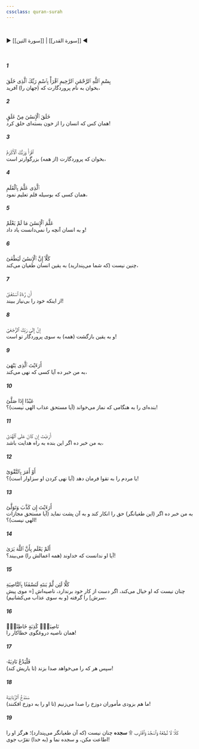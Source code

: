 ```yaml
---
cssclass: quran-surah
---
```

<br>

▶ [[سورة التين]] | [[سورة القدر]] ◀

<br>

##### 1

<span class="ayah">بِسْمِ ٱللَّهِ ٱلرَّحْمَٰنِ ٱلرَّحِيمِ ٱقْرَأْ بِٱسْمِ رَبِّكَ ٱلَّذِى خَلَقَ</span>
<br><span class="ayah_translation">بخوان به نام پروردگارت که (جهان را) آفرید،</span>

##### 2

<span class="ayah">خَلَقَ ٱلْإِنسَٰنَ مِنْ عَلَقٍ</span>
<br><span class="ayah_translation">همان کس که انسان را از خون بسته‌ای خلق کرد!</span>

##### 3

<span class="ayah">ٱقْرَأْ وَرَبُّكَ ٱلْأَكْرَمُ</span>
<br><span class="ayah_translation">بخوان که پروردگارت (از همه) بزرگوارتر است،</span>

##### 4

<span class="ayah">ٱلَّذِى عَلَّمَ بِٱلْقَلَمِ</span>
<br><span class="ayah_translation">همان کسی که بوسیله قلم تعلیم نمود،</span>

##### 5

<span class="ayah">عَلَّمَ ٱلْإِنسَٰنَ مَا لَمْ يَعْلَمْ</span>
<br><span class="ayah_translation">و به انسان آنچه را نمی‌دانست یاد داد!</span>

##### 6

<span class="ayah">كَلَّآ إِنَّ ٱلْإِنسَٰنَ لَيَطْغَىٰٓ</span>
<br><span class="ayah_translation">چنین نیست (که شما می‌پندارید) به یقین انسان طغیان می‌کند،</span>

##### 7

<span class="ayah">أَن رَّءَاهُ ٱسْتَغْنَىٰٓ</span>
<br><span class="ayah_translation">از اینکه خود را بی‌نیاز ببیند!</span>

##### 8

<span class="ayah">إِنَّ إِلَىٰ رَبِّكَ ٱلرُّجْعَىٰٓ</span>
<br><span class="ayah_translation">و به یقین بازگشت (همه) به سوی پروردگار تو است!</span>

##### 9

<span class="ayah">أَرَءَيْتَ ٱلَّذِى يَنْهَىٰ</span>
<br><span class="ayah_translation">به من خبر ده آیا کسی که نهی می‌کند،</span>

##### 10

<span class="ayah">عَبْدًا إِذَا صَلَّىٰٓ</span>
<br><span class="ayah_translation">بنده‌ای را به هنگامی که نماز می‌خواند (آیا مستحق عذاب الهی نیست)؟!</span>

##### 11

<span class="ayah">أَرَءَيْتَ إِن كَانَ عَلَى ٱلْهُدَىٰٓ</span>
<br><span class="ayah_translation">به من خبر ده اگر این بنده به راه هدایت باشد،</span>

##### 12

<span class="ayah">أَوْ أَمَرَ بِٱلتَّقْوَىٰٓ</span>
<br><span class="ayah_translation">یا مردم را به تقوا فرمان دهد (آیا نهی کردن او سزاوار است)؟!</span>

##### 13

<span class="ayah">أَرَءَيْتَ إِن كَذَّبَ وَتَوَلَّىٰٓ</span>
<br><span class="ayah_translation">به من خبر ده اگر (این طغیانگر) حق را انکار کند و به آن پشت نماید (آیا مستحق مجازات الهی نیست)؟!</span>

##### 14

<span class="ayah">أَلَمْ يَعْلَم بِأَنَّ ٱللَّهَ يَرَىٰ</span>
<br><span class="ayah_translation">آیا او ندانست که خداوند (همه اعمالش را) می‌بیند؟!</span>

##### 15

<span class="ayah">كَلَّا لَئِن لَّمْ يَنتَهِ لَنَسْفَعًۢا بِٱلنَّاصِيَةِ</span>
<br><span class="ayah_translation">چنان نیست که او خیال می‌کند، اگر دست از کار خود برندارد، ناصیه‌اش [= موی پیش سرش‌] را گرفته (و به سوی عذاب می‌کشانیم)،</span>

##### 16

<span class="ayah">نَاصِيَةٍۢ كَٰذِبَةٍ خَاطِئَةٍۢ</span>
<br><span class="ayah_translation">همان ناصیه دروغگوی خطاکار را!</span>

##### 17

<span class="ayah">فَلْيَدْعُ نَادِيَهُۥ</span>
<br><span class="ayah_translation">سپس هر که را می‌خواهد صدا بزند (تا یاریش کند)!</span>

##### 18

<span class="ayah">سَنَدْعُ ٱلزَّبَانِيَةَ</span>
<br><span class="ayah_translation">ما هم بزودی مأموران دوزخ را صدا می‌زنیم (تا او را به دوزخ افکنند)!</span>

##### 19

<span class="ayah">كَلَّا لَا تُطِعْهُ وَٱسْجُدْ وَٱقْتَرِب ۩ **سجده** </span>
<span class="ayah_translation">چنان نیست (که آن طغیانگر می‌پندارد)؛ هرگز او را اطاعت مکن، و سجده نما و (به خدا) تقرّب جوی!</span>

